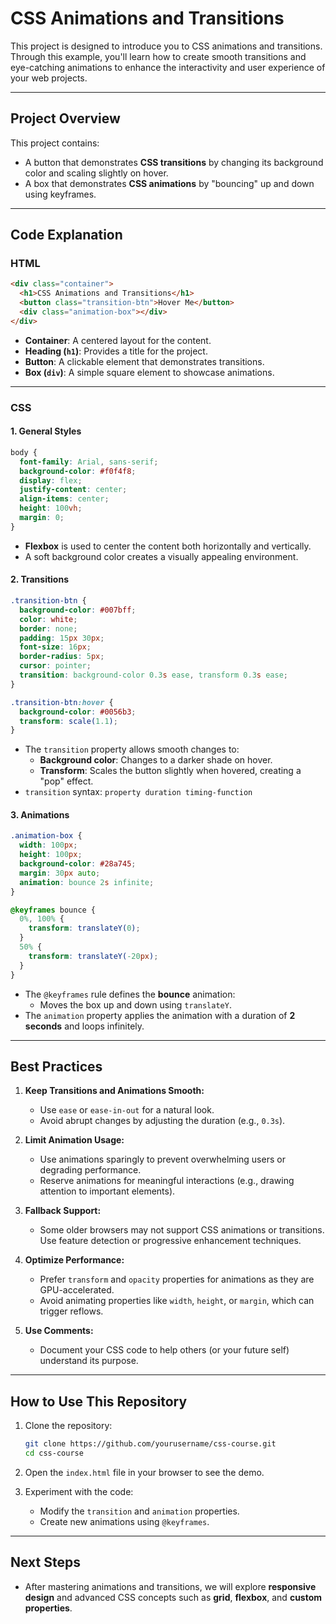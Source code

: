 # **CSS Animations and Transitions**

This project is designed to introduce you to CSS animations and transitions. Through this example, you'll learn how to create smooth transitions and eye-catching animations to enhance the interactivity and user experience of your web projects.

---

## **Project Overview**

This project contains:
- A button that demonstrates **CSS transitions** by changing its background color and scaling slightly on hover.
- A box that demonstrates **CSS animations** by "bouncing" up and down using keyframes.

---

## **Code Explanation**

### **HTML**
```html
<div class="container">
  <h1>CSS Animations and Transitions</h1>
  <button class="transition-btn">Hover Me</button>
  <div class="animation-box"></div>
</div>
```
- **Container**: A centered layout for the content.
- **Heading (`h1`)**: Provides a title for the project.
- **Button**: A clickable element that demonstrates transitions.
- **Box (`div`)**: A simple square element to showcase animations.

---

### **CSS**
#### **1. General Styles**
```css
body {
  font-family: Arial, sans-serif;
  background-color: #f0f4f8;
  display: flex;
  justify-content: center;
  align-items: center;
  height: 100vh;
  margin: 0;
}
```
- **Flexbox** is used to center the content both horizontally and vertically.
- A soft background color creates a visually appealing environment.

#### **2. Transitions**
```css
.transition-btn {
  background-color: #007bff;
  color: white;
  border: none;
  padding: 15px 30px;
  font-size: 16px;
  border-radius: 5px;
  cursor: pointer;
  transition: background-color 0.3s ease, transform 0.3s ease;
}

.transition-btn:hover {
  background-color: #0056b3;
  transform: scale(1.1);
}
```
- The `transition` property allows smooth changes to:
  - **Background color**: Changes to a darker shade on hover.
  - **Transform**: Scales the button slightly when hovered, creating a "pop" effect.
- `transition` syntax: `property duration timing-function`

#### **3. Animations**
```css
.animation-box {
  width: 100px;
  height: 100px;
  background-color: #28a745;
  margin: 30px auto;
  animation: bounce 2s infinite;
}

@keyframes bounce {
  0%, 100% {
    transform: translateY(0);
  }
  50% {
    transform: translateY(-20px);
  }
}
```
- The `@keyframes` rule defines the **bounce** animation:
  - Moves the box up and down using `translateY`.
- The `animation` property applies the animation with a duration of **2 seconds** and loops infinitely.

---

## **Best Practices**

1. **Keep Transitions and Animations Smooth:**
   - Use `ease` or `ease-in-out` for a natural look.
   - Avoid abrupt changes by adjusting the duration (e.g., `0.3s`).

2. **Limit Animation Usage:**
   - Use animations sparingly to prevent overwhelming users or degrading performance.
   - Reserve animations for meaningful interactions (e.g., drawing attention to important elements).

3. **Fallback Support:**
   - Some older browsers may not support CSS animations or transitions. Use feature detection or progressive enhancement techniques.

4. **Optimize Performance:**
   - Prefer `transform` and `opacity` properties for animations as they are GPU-accelerated.
   - Avoid animating properties like `width`, `height`, or `margin`, which can trigger reflows.

5. **Use Comments:**
   - Document your CSS code to help others (or your future self) understand its purpose.

---

## **How to Use This Repository**

1. Clone the repository:
   ```bash
   git clone https://github.com/yourusername/css-course.git
   cd css-course
   ```

2. Open the `index.html` file in your browser to see the demo.

3. Experiment with the code:
   - Modify the `transition` and `animation` properties.
   - Create new animations using `@keyframes`.

---

## **Next Steps**

- After mastering animations and transitions, we will explore **responsive design** and advanced CSS concepts such as **grid**, **flexbox**, and **custom properties**.
